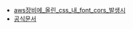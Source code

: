 - [aws장비에_올린_css_내_font_cors_발생시](https://sustainable-dev.tistory.com/166)
- [공식문서](https://docs.aws.amazon.com/ko_kr/AmazonS3/latest/userguide/ManageCorsUsing.html#cors-allowed-methods)
